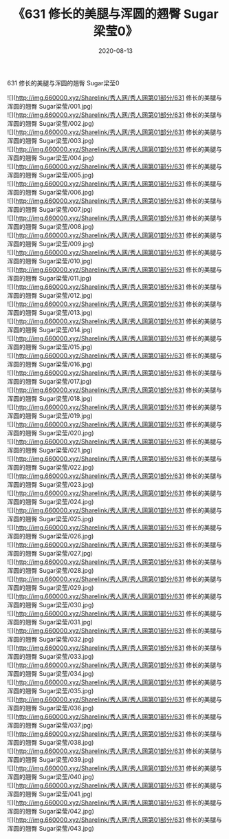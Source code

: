﻿---
layout: post
title:  《631 修长的美腿与浑圆的翘臀 Sugar梁莹0》
date:   2020-08-13
img: http://img.660000.xyz/Sharelink/秀人网/秀人网第01部分/631 修长的美腿与浑圆的翘臀 Sugar梁莹0/000.jpg
categories: [美女, 清纯, 唯美]
---

631 修长的美腿与浑圆的翘臀 Sugar梁莹0

  ![](http://img.660000.xyz/Sharelink/秀人网/秀人网第01部分/631 修长的美腿与浑圆的翘臀 Sugar梁莹/001.jpg) <br> ![](http://img.660000.xyz/Sharelink/秀人网/秀人网第01部分/631 修长的美腿与浑圆的翘臀 Sugar梁莹/002.jpg) <br> ![](http://img.660000.xyz/Sharelink/秀人网/秀人网第01部分/631 修长的美腿与浑圆的翘臀 Sugar梁莹/003.jpg) <br> ![](http://img.660000.xyz/Sharelink/秀人网/秀人网第01部分/631 修长的美腿与浑圆的翘臀 Sugar梁莹/004.jpg) <br> ![](http://img.660000.xyz/Sharelink/秀人网/秀人网第01部分/631 修长的美腿与浑圆的翘臀 Sugar梁莹/005.jpg) <br> ![](http://img.660000.xyz/Sharelink/秀人网/秀人网第01部分/631 修长的美腿与浑圆的翘臀 Sugar梁莹/006.jpg) <br> ![](http://img.660000.xyz/Sharelink/秀人网/秀人网第01部分/631 修长的美腿与浑圆的翘臀 Sugar梁莹/007.jpg) <br> ![](http://img.660000.xyz/Sharelink/秀人网/秀人网第01部分/631 修长的美腿与浑圆的翘臀 Sugar梁莹/008.jpg) <br> ![](http://img.660000.xyz/Sharelink/秀人网/秀人网第01部分/631 修长的美腿与浑圆的翘臀 Sugar梁莹/009.jpg) <br> ![](http://img.660000.xyz/Sharelink/秀人网/秀人网第01部分/631 修长的美腿与浑圆的翘臀 Sugar梁莹/010.jpg) <br> ![](http://img.660000.xyz/Sharelink/秀人网/秀人网第01部分/631 修长的美腿与浑圆的翘臀 Sugar梁莹/011.jpg) <br> ![](http://img.660000.xyz/Sharelink/秀人网/秀人网第01部分/631 修长的美腿与浑圆的翘臀 Sugar梁莹/012.jpg) <br> ![](http://img.660000.xyz/Sharelink/秀人网/秀人网第01部分/631 修长的美腿与浑圆的翘臀 Sugar梁莹/013.jpg) <br> ![](http://img.660000.xyz/Sharelink/秀人网/秀人网第01部分/631 修长的美腿与浑圆的翘臀 Sugar梁莹/014.jpg) <br> ![](http://img.660000.xyz/Sharelink/秀人网/秀人网第01部分/631 修长的美腿与浑圆的翘臀 Sugar梁莹/015.jpg) <br> ![](http://img.660000.xyz/Sharelink/秀人网/秀人网第01部分/631 修长的美腿与浑圆的翘臀 Sugar梁莹/016.jpg) <br> ![](http://img.660000.xyz/Sharelink/秀人网/秀人网第01部分/631 修长的美腿与浑圆的翘臀 Sugar梁莹/017.jpg) <br> ![](http://img.660000.xyz/Sharelink/秀人网/秀人网第01部分/631 修长的美腿与浑圆的翘臀 Sugar梁莹/018.jpg) <br> ![](http://img.660000.xyz/Sharelink/秀人网/秀人网第01部分/631 修长的美腿与浑圆的翘臀 Sugar梁莹/019.jpg) <br> ![](http://img.660000.xyz/Sharelink/秀人网/秀人网第01部分/631 修长的美腿与浑圆的翘臀 Sugar梁莹/020.jpg) <br> ![](http://img.660000.xyz/Sharelink/秀人网/秀人网第01部分/631 修长的美腿与浑圆的翘臀 Sugar梁莹/021.jpg) <br> ![](http://img.660000.xyz/Sharelink/秀人网/秀人网第01部分/631 修长的美腿与浑圆的翘臀 Sugar梁莹/022.jpg) <br> ![](http://img.660000.xyz/Sharelink/秀人网/秀人网第01部分/631 修长的美腿与浑圆的翘臀 Sugar梁莹/023.jpg) <br> ![](http://img.660000.xyz/Sharelink/秀人网/秀人网第01部分/631 修长的美腿与浑圆的翘臀 Sugar梁莹/024.jpg) <br> ![](http://img.660000.xyz/Sharelink/秀人网/秀人网第01部分/631 修长的美腿与浑圆的翘臀 Sugar梁莹/025.jpg) <br> ![](http://img.660000.xyz/Sharelink/秀人网/秀人网第01部分/631 修长的美腿与浑圆的翘臀 Sugar梁莹/026.jpg) <br> ![](http://img.660000.xyz/Sharelink/秀人网/秀人网第01部分/631 修长的美腿与浑圆的翘臀 Sugar梁莹/027.jpg) <br> ![](http://img.660000.xyz/Sharelink/秀人网/秀人网第01部分/631 修长的美腿与浑圆的翘臀 Sugar梁莹/028.jpg) <br> ![](http://img.660000.xyz/Sharelink/秀人网/秀人网第01部分/631 修长的美腿与浑圆的翘臀 Sugar梁莹/029.jpg) <br> ![](http://img.660000.xyz/Sharelink/秀人网/秀人网第01部分/631 修长的美腿与浑圆的翘臀 Sugar梁莹/030.jpg) <br> ![](http://img.660000.xyz/Sharelink/秀人网/秀人网第01部分/631 修长的美腿与浑圆的翘臀 Sugar梁莹/031.jpg) <br> ![](http://img.660000.xyz/Sharelink/秀人网/秀人网第01部分/631 修长的美腿与浑圆的翘臀 Sugar梁莹/032.jpg) <br> ![](http://img.660000.xyz/Sharelink/秀人网/秀人网第01部分/631 修长的美腿与浑圆的翘臀 Sugar梁莹/033.jpg) <br> ![](http://img.660000.xyz/Sharelink/秀人网/秀人网第01部分/631 修长的美腿与浑圆的翘臀 Sugar梁莹/034.jpg) <br> ![](http://img.660000.xyz/Sharelink/秀人网/秀人网第01部分/631 修长的美腿与浑圆的翘臀 Sugar梁莹/035.jpg) <br> ![](http://img.660000.xyz/Sharelink/秀人网/秀人网第01部分/631 修长的美腿与浑圆的翘臀 Sugar梁莹/036.jpg) <br> ![](http://img.660000.xyz/Sharelink/秀人网/秀人网第01部分/631 修长的美腿与浑圆的翘臀 Sugar梁莹/037.jpg) <br> ![](http://img.660000.xyz/Sharelink/秀人网/秀人网第01部分/631 修长的美腿与浑圆的翘臀 Sugar梁莹/038.jpg) <br> ![](http://img.660000.xyz/Sharelink/秀人网/秀人网第01部分/631 修长的美腿与浑圆的翘臀 Sugar梁莹/039.jpg) <br> ![](http://img.660000.xyz/Sharelink/秀人网/秀人网第01部分/631 修长的美腿与浑圆的翘臀 Sugar梁莹/040.jpg) <br> ![](http://img.660000.xyz/Sharelink/秀人网/秀人网第01部分/631 修长的美腿与浑圆的翘臀 Sugar梁莹/041.jpg) <br> ![](http://img.660000.xyz/Sharelink/秀人网/秀人网第01部分/631 修长的美腿与浑圆的翘臀 Sugar梁莹/042.jpg) <br> ![](http://img.660000.xyz/Sharelink/秀人网/秀人网第01部分/631 修长的美腿与浑圆的翘臀 Sugar梁莹/043.jpg) <br>